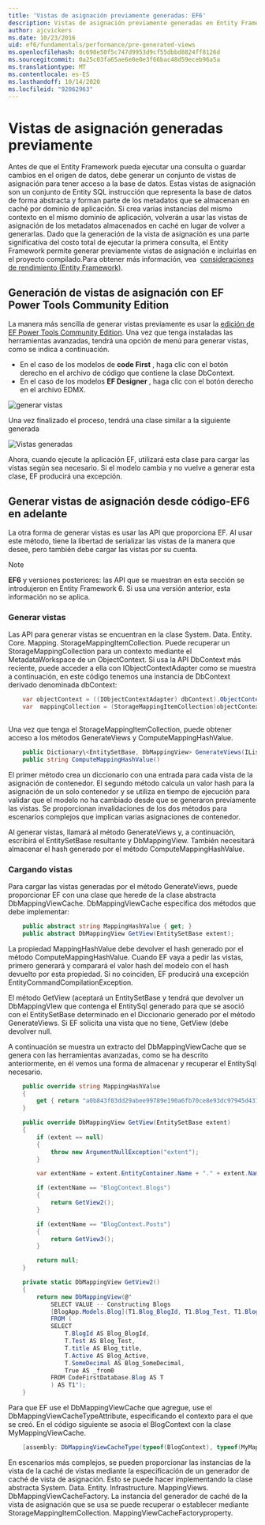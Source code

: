 ```yaml
---
title: 'Vistas de asignación previamente generadas: EF6'
description: Vistas de asignación previamente generadas en Entity Framework 6
author: ajcvickers
ms.date: 10/23/2016
uid: ef6/fundamentals/performance/pre-generated-views
ms.openlocfilehash: 0c698e50f5c747d9953d9cf55dbbd8824ff8126d
ms.sourcegitcommit: 0a25c03fa65ae6e0e0e3f66bac48d59eceb96a5a
ms.translationtype: MT
ms.contentlocale: es-ES
ms.lasthandoff: 10/14/2020
ms.locfileid: "92062963"
---
```

# <a name="pre-generated-mapping-views"></a>Vistas de asignación generadas previamente
Antes de que el Entity Framework pueda ejecutar una consulta o guardar cambios en el origen de datos, debe generar un conjunto de vistas de asignación para tener acceso a la base de datos. Estas vistas de asignación son un conjunto de Entity SQL instrucción que representa la base de datos de forma abstracta y forman parte de los metadatos que se almacenan en caché por dominio de aplicación. Si crea varias instancias del mismo contexto en el mismo dominio de aplicación, volverán a usar las vistas de asignación de los metadatos almacenados en caché en lugar de volver a generarlas. Dado que la generación de la vista de asignación es una parte significativa del costo total de ejecutar la primera consulta, el Entity Framework permite generar previamente vistas de asignación e incluirlas en el proyecto compilado.Para obtener más información, vea  [consideraciones de rendimiento (Entity Framework)](xref:ef6/fundamentals/performance/perf-whitepaper).

## <a name="generating-mapping-views-with-the-ef-power-tools-community-edition"></a>Generación de vistas de asignación con EF Power Tools Community Edition

La manera más sencilla de generar vistas previamente es usar la [edición de EF Power Tools Community Edition](https://marketplace.visualstudio.com/items?itemName=ErikEJ.EntityFramework6PowerToolsCommunityEdition). Una vez que tenga instaladas las herramientas avanzadas, tendrá una opción de menú para generar vistas, como se indica a continuación.

-   En el caso de los modelos de **code First** , haga clic con el botón derecho en el archivo de código que contiene la clase DbContext.
-   En el caso de los modelos **EF Designer** , haga clic con el botón derecho en el archivo EDMX.

![generar vistas](~/ef6/media/generateviews.png)

Una vez finalizado el proceso, tendrá una clase similar a la siguiente generada

![Vistas generadas](~/ef6/media/generatedviews.png)

Ahora, cuando ejecute la aplicación EF, utilizará esta clase para cargar las vistas según sea necesario. Si el modelo cambia y no vuelve a generar esta clase, EF producirá una excepción.

## <a name="generating-mapping-views-from-code---ef6-onwards"></a>Generar vistas de asignación desde código-EF6 en adelante

La otra forma de generar vistas es usar las API que proporciona EF. Al usar este método, tiene la libertad de serializar las vistas de la manera que desee, pero también debe cargar las vistas por su cuenta.

> [!NOTE]
> **EF6** y versiones posteriores: las API que se muestran en esta sección se introdujeron en Entity Framework 6. Si usa una versión anterior, esta información no se aplica.

### <a name="generating-views"></a>Generar vistas

Las API para generar vistas se encuentran en la clase System. Data. Entity. Core. Mapping. StorageMappingItemCollection. Puede recuperar un StorageMappingCollection para un contexto mediante el MetadataWorkspace de un ObjectContext. Si usa la API DbContext más reciente, puede acceder a ella con IObjectContextAdapter como se muestra a continuación, en este código tenemos una instancia de DbContext derivado denominada dbContext:

``` csharp
    var objectContext = ((IObjectContextAdapter) dbContext).ObjectContext;
    var  mappingCollection = (StorageMappingItemCollection)objectContext.MetadataWorkspace
                                                                        .GetItemCollection(DataSpace.CSSpace);
```

Una vez que tenga el StorageMappingItemCollection, puede obtener acceso a los métodos GenerateViews y ComputeMappingHashValue.

``` csharp
    public Dictionary\<EntitySetBase, DbMappingView> GenerateViews(IList<EdmSchemaError> errors)
    public string ComputeMappingHashValue()
```

El primer método crea un diccionario con una entrada para cada vista de la asignación de contenedor. El segundo método calcula un valor hash para la asignación de un solo contenedor y se utiliza en tiempo de ejecución para validar que el modelo no ha cambiado desde que se generaron previamente las vistas. Se proporcionan invalidaciones de los dos métodos para escenarios complejos que implican varias asignaciones de contenedor.

Al generar vistas, llamará al método GenerateViews y, a continuación, escribirá el EntitySetBase resultante y DbMappingView. También necesitará almacenar el hash generado por el método ComputeMappingHashValue.

### <a name="loading-views"></a>Cargando vistas

Para cargar las vistas generadas por el método GenerateViews, puede proporcionar EF con una clase que herede de la clase abstracta DbMappingViewCache. DbMappingViewCache especifica dos métodos que debe implementar:

``` csharp
    public abstract string MappingHashValue { get; }
    public abstract DbMappingView GetView(EntitySetBase extent);
```

La propiedad MappingHashValue debe devolver el hash generado por el método ComputeMappingHashValue. Cuando EF vaya a pedir las vistas, primero generará y comparará el valor hash del modelo con el hash devuelto por esta propiedad. Si no coinciden, EF producirá una excepción EntityCommandCompilationException.

El método GetView (aceptará un EntitySetBase y tendrá que devolver un DbMappingVIew que contenga el EntitySql generado para que se asoció con el EntitySetBase determinado en el Diccionario generado por el método GenerateViews. Si EF solicita una vista que no tiene, GetView (debe devolver null.

A continuación se muestra un extracto del DbMappingViewCache que se genera con las herramientas avanzadas, como se ha descrito anteriormente, en él vemos una forma de almacenar y recuperar el EntitySql necesario.

``` csharp
    public override string MappingHashValue
    {
        get { return "a0b843f03dd29abee99789e190a6fb70ce8e93dc97945d437d9a58fb8e2afd2e"; }
    }

    public override DbMappingView GetView(EntitySetBase extent)
    {
        if (extent == null)
        {
            throw new ArgumentNullException("extent");
        }

        var extentName = extent.EntityContainer.Name + "." + extent.Name;

        if (extentName == "BlogContext.Blogs")
        {
            return GetView2();
        }

        if (extentName == "BlogContext.Posts")
        {
            return GetView3();
        }

        return null;
    }

    private static DbMappingView GetView2()
    {
        return new DbMappingView(@"
            SELECT VALUE -- Constructing Blogs
            [BlogApp.Models.Blog](T1.Blog_BlogId, T1.Blog_Test, T1.Blog_title, T1.Blog_Active, T1.Blog_SomeDecimal)
            FROM (
            SELECT
                T.BlogId AS Blog_BlogId,
                T.Test AS Blog_Test,
                T.title AS Blog_title,
                T.Active AS Blog_Active,
                T.SomeDecimal AS Blog_SomeDecimal,
                True AS _from0
            FROM CodeFirstDatabase.Blog AS T
            ) AS T1");
    }
```

Para que EF use el DbMappingViewCache que agregue, use el DbMappingViewCacheTypeAttribute, especificando el contexto para el que se creó. En el código siguiente se asocia el BlogContext con la clase MyMappingViewCache.

``` csharp
    [assembly: DbMappingViewCacheType(typeof(BlogContext), typeof(MyMappingViewCache))]
```

En escenarios más complejos, se pueden proporcionar las instancias de la vista de la caché de vistas mediante la especificación de un generador de caché de vista de asignación. Esto se puede hacer implementando la clase abstracta System. Data. Entity. Infrastructure. MappingViews. DbMappingViewCacheFactory. La instancia del generador de caché de la vista de asignación que se usa se puede recuperar o establecer mediante StorageMappingItemCollection. MappingViewCacheFactoryproperty.
